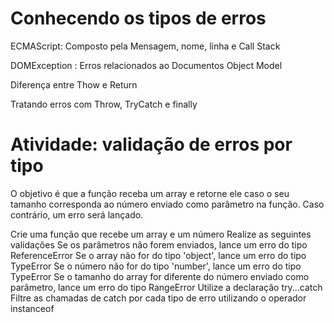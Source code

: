 <h1>Conhecendo os tipos de erros</h1>
<p>ECMAScript: Composto pela Mensagem, nome, linha e Call Stack</p>
<p>DOMException : Erros relacionados ao Documentos Object Model</p>
<p>Diferença entre Thow e Return</p>
<p>Tratando erros com Throw, TryCatch e finally</p>

# Atividade: validação de erros por tipo
O objetivo é que a função receba um array e retorne ele caso o seu tamanho corresponda ao número enviado como parâmetro na função. Caso contrário, um erro será lançado.

Crie uma função que recebe um array e um número
Realize as seguintes validações
Se os parâmetros não forem enviados, lance um erro do tipo ReferenceError
Se o array não for do tipo 'object', lance um erro do tipo TypeError
Se o número não for do tipo 'number', lance um erro do tipo TypeError
Se o tamanho do array for diferente do número enviado como parâmetro, lance um erro do tipo RangeError
Utilize a declaração try...catch
Filtre as chamadas de catch por cada tipo de erro utilizando o operador instanceof